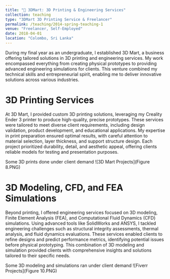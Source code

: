 ```yaml
---
title: "🔗 3DMart: 3D Printing & Engineering Services"
collection: teaching
type: "3DMart 3D Printing Service & Freelancer"
permalink: /teaching/2014-spring-teaching-1
venue: "Freelancer, Self-Employed"
date: 2018-04-01
location: "Colombo, Sri Lanka"
---
```


During my final year as an undergraduate, I established 3D Mart, a business offering tailored solutions in 3D printing and engineering services. My work encompassed everything from creating physical prototypes to providing advanced engineering simulations for clients. This venture combined my technical skills and entrepreneurial spirit, enabling me to deliver innovative solutions across various industries.

3D Printing Services
======
At 3D Mart, I provided custom 3D printing solutions, leveraging my Creality Ender 3 printer to produce high-quality, precise prototypes. These services were tailored to meet diverse client requirements, including design validation, product development, and educational applications. My expertise in print preparation ensured optimal results, with careful attention to material selection, layer thickness, and support structure design. Each project prioritized durability, detail, and aesthetic appeal, offering clients reliable models for testing and presentation purposes.

Some 3D prints done under client demand
![3D Mart Projects](Figure 8.PNG)

3D Modeling, CFD, and FEA Simulations
======
Beyond printing, I offered engineering services focused on 3D modeling, Finite Element Analysis (FEA), and Computational Fluid Dynamics (CFD) simulations. Using advanced tools like SolidWorks and ANSYS, I tackled engineering challenges such as structural integrity assessments, thermal analysis, and fluid dynamics evaluations. These services enabled clients to refine designs and predict performance metrics, identifying potential issues before physical prototyping. This combination of 3D modeling and simulation provided clients with comprehensive insights and solutions tailored to their specific needs.

Some 3D modeling and simulations ran under client demand
![Fiverr Projects](Figure 10.PNG)

